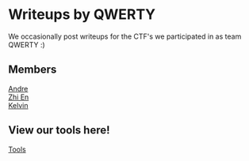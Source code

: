 # Writeups by QWERTY
We occasionally post writeups for the CTF's we participated in as team QWERTY :)

## Members
[Andre](https://andreyap.com)
<br>
[Zhi En](https://lingzhien.com)
<br>
[Kelvin](https://github.com/WaterExecution)
<br>

## View our tools here!
[Tools](https://github.com/WaterExecution/CTF-Stuff)

